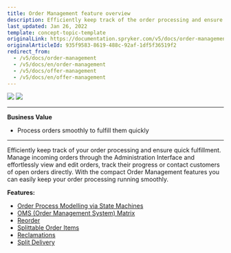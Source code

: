 ```yaml
---
title: Order Management feature overview
description: Efficiently keep track of the order processing and ensure quick fulfillment. With the Order Management, you can keep your order processing running smoothly.
last_updated: Jan 26, 2022
template: concept-topic-template
originalLink: https://documentation.spryker.com/v5/docs/order-management
originalArticleId: 935f9583-8619-488c-92af-1df5f36519f2
redirect_from:
  - /v5/docs/order-management
  - /v5/docs/en/order-management
  - /v5/docs/offer-management
  - /v5/docs/en/offer-management
---
```


<div class='feature-text'>
    <div class='feature-images'>
    <img class="light-mode" src="https://spryker.s3.eu-central-1.amazonaws.com/docs/Document+360/Capabilities+icons/light/Order+Management.svg"/>
    <img class="dark-mode" src="https://spryker.s3.eu-central-1.amazonaws.com/docs/Document+360/Capabilities+icons/dark/Order+Management.svg"/>
    </div>
    <div class="feature-text-wrap">

***
**Business Value**
* Process orders smoothly to fulfill them quickly
***

Efficiently keep track of your order processing and ensure quick fulfillment. Manage incoming orders through the Administration Interface and effortlessly view and edit orders, track their progress or contact customers of open orders directly. With the compact Order Management features you can easily keep your order processing running smoothly.
</div>
</div>

**Features:**

- [Order Process Modelling via State Machines](/docs/scos/dev/back-end-development/data-manipulation/datapayload-conversion/state-machine/order-process-modelling-via-state-machines.html)
- [OMS \(Order Management System\) Matrix](/docs/scos/user/features/{{page.version}}/order-management-feature-overview/oms-order-management-system-matrix.html)
- [Reorder](/docs/scos/user/features/{{page.version}}/reorder-feature-overview.html)
- [Splittable Order Items](/docs/scos/user/features/{{page.version}}/order-management-feature-overview/splittable-order-items-overview.html)
- [Reclamations](/docs/scos/user/features/{{page.version}}/reclamations-feature-overview.html)
- [Split Delivery](/docs/scos/user/features/{{page.version}}/order-management-feature-overview/split-delivery-overview.html)